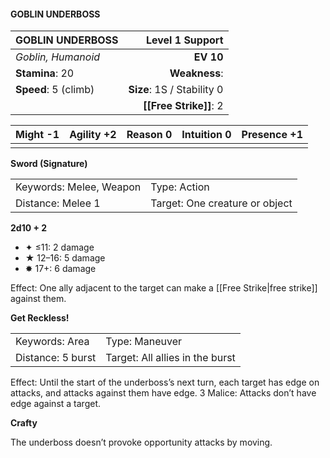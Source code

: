 #### GOBLIN UNDERBOSS

| GOBLIN UNDERBOSS     |        **Level 1 Support** |
| :------------------- | -------------------------: |
| *Goblin, Humanoid*   |                  **EV 10** |
| **Stamina**: 20      |              **Weakness**: |
| **Speed**: 5 (climb) | **Size**: 1S / Stability 0 |
|                      |     **[[Free Strike]]**: 2 |

| **Might** -1 | **Agility** +2 | **Reason** 0 | **Intuition** 0 | **Presence** +1 |
| ------------ | -------------- | ------------ | --------------- | --------------- |
|              |                |              |                 |                 |

**Sword (Signature)**

|                         |                                |
| :---------------------- | :----------------------------- |
| Keywords: Melee, Weapon | Type: Action                   |
| Distance: Melee 1       | Target: One creature or object |

**2d10 + 2**

- ✦ ≤11: 2 damage
- ★ 12–16: 5 damage
- ✸ 17+: 6 damage

Effect: One ally adjacent to the target can make a [[Free Strike|free strike]] against them.

**Get Reckless!**

|                   |                                 |
| :---------------- | :------------------------------ |
| Keywords: Area    | Type: Maneuver                  |
| Distance: 5 burst | Target: All allies in the burst |

Effect: Until the start of the underboss’s next turn, each target has edge on attacks, and attacks against them have edge. 3 Malice: Attacks don’t have edge against a target.

**Crafty**

The underboss doesn’t provoke opportunity attacks by moving.
